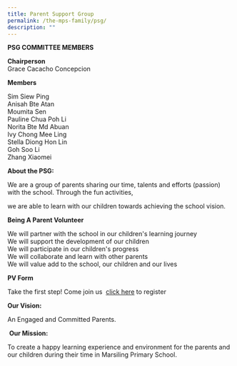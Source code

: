 ```yaml
---
title: Parent Support Group
permalink: /the-mps-family/psg/
description: ""
---
```




**PSG COMMITTEE MEMBERS**

**Chairperson**  
Grace Cacacho Concepcion

**Members**

Sim Siew Ping  
Anisah Bte Atan  
Moumita Sen  
Pauline Chua Poh Li  
Norita Bte Md Abuan  
Ivy Chong Mee Ling  
Stella Diong Hon Lin  
Goh Soo Li  
Zhang Xiaomei

**About the PSG:**

We are a group of parents sharing our time, talents and efforts (passion) with the school. Through the fun activities,

we are able to learn with our children towards achieving the school vision.

**Being A Parent Volunteer** 

We will partner with the school in our children's learning journey  
We will support the development of our children  
We will participate in our children's progress  
We will collaborate and learn with other parents  
We will value add to the school, our children and our lives

**PV Form** 

Take the first step! Come join us  [click here](https://form.gov.sg/63620bee2fec1f00120d65c2) to register

**Our Vision:**

An Engaged and Committed Parents.

 **Our Mission:**

To create a happy learning experience and environment for the parents and our children during their time in Marsiling Primary School.
